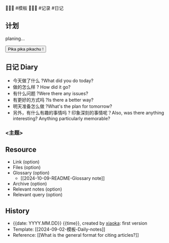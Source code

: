 💩💩💩 #模板 💩💩💩 #记录 #日记

## 计划

planing...

<button class="sparkles">Pika pika pikachu !</button>

## 日记 Diary

- 今天做了什么 ?What did you do today?
- 做的怎么样 ? How did it go?
- 有什么问题 ?Were there any issues?
- 有更好的方式吗 ?Is there a better way?
- 明天准备怎么做 ?What's the plan for tomorrow?
- 另外，有什么有趣的事情吗 ? 印象深刻的事情呢？Also, was there anything interesting? Anything particularly memorable?

### <主题>

## Resource

- Link (option)
- Files (option)
- Glossary (option)
    - [[2024-10-09-README-Glossary note]]
- Archive (option)
- Relevant notes (option)
- Relevant query (option)

## History

- {{date: YYYY.MM.DD}} {{time}}, created by [xiaoka](https://www.xiaokaup.com/): first version
- Template: [[2024-09-02-模板-Daily-notes]]
- Reference: [[What is the general format for citing articles?]]
